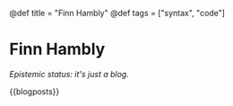 @def title = "Finn Hambly"
@def tags = ["syntax", "code"]

# Finn Hambly
*Epistemic status: it's just a blog.*

{{blogposts}}